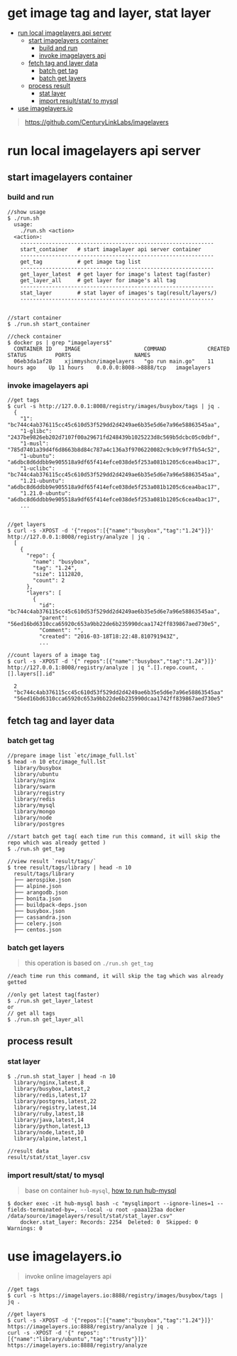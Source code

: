 get image tag and layer, stat layer
===========================


<!-- TOC depthFrom:1 depthTo:6 withLinks:1 updateOnSave:1 orderedList:0 -->

- [run local imagelayers api server](#run-local-imagelayers-api-server)
	- [start imagelayers container](#start-imagelayers-container)
		- [build and run](#build-and-run)
		- [invoke imagelayers api](#invoke-imagelayers-api)
	- [fetch tag and layer data](#fetch-tag-and-layer-data)
		- [batch get tag](#batch-get-tag)
		- [batch get layers](#batch-get-layers)
	- [process result](#process-result)
		- [stat layer](#stat-layer)
		- [import result/stat/ to mysql](#import-resultstat-to-mysql)
- [use imagelayers.io](#use-imagelayersio)

<!-- /TOC -->

> https://github.com/CenturyLinkLabs/imagelayers


# run local imagelayers api server

## start imagelayers container

### build and run
```
//show usage
$ ./run.sh
  usage:
    ./run.sh <action>
  <action>:
    -------------------------------------------------------------
    start_container   # start imagelayer api server container
    -------------------------------------------------------------
    get_tag           # get image tag list
    -------------------------------------------------------------
    get_layer_latest  # get layer for image's latest tag(faster)
    get_layer_all     # get layer for image's all tag
    -------------------------------------------------------------
    stat_layer        # stat layer of images's tag(result/layers/)
    -------------------------------------------------------------


//start container
$ ./run.sh start_container

//check container
$ docker ps | grep "imagelayers$"
  CONTAINER ID    IMAGE                    COMMAND             CREATED         STATUS         PORTS                    NAMES
  06eb3da1af28    xjimmyshcn/imagelayers   "go run main.go"    11 hours ago    Up 11 hours    0.0.0.0:8008->8888/tcp   imagelayers
```

### invoke imagelayers api
```
//get tags
$ curl -s http://127.0.0.1:8008/registry/images/busybox/tags | jq .
  {
    "1": "bc744c4ab376115cc45c610d53f529dd2d4249ae6b35e5d6e7a96e58863545aa",
    "1-glibc": "2437be9826eb202d7107f00a29671fd248439b1025223d8c569b5dcbc05c0dbf",
    "1-musl": "785d7401a39d4f6d8663b8d84c787a4c136a3f9706220082c9cb9c9f7fb54c52",
    "1-ubuntu": "a6dbc8d6ddbb9e905518a9df65f414efce038de5f253a081b1205c6cea4bac17",
    "1-uclibc": "bc744c4ab376115cc45c610d53f529dd2d4249ae6b35e5d6e7a96e58863545aa",
    "1.21-ubuntu": "a6dbc8d6ddbb9e905518a9df65f414efce038de5f253a081b1205c6cea4bac17",
    "1.21.0-ubuntu": "a6dbc8d6ddbb9e905518a9df65f414efce038de5f253a081b1205c6cea4bac17",
    ...


//get layers
$ curl -s -XPOST -d '{"repos":[{"name":"busybox","tag":"1.24"}]}' http://127.0.0.1:8008/registry/analyze | jq .
  [
    {
      "repo": {
        "name": "busybox",
        "tag": "1.24",
        "size": 1112820,
        "count": 2
      },
      "layers": [
        {
          "id": "bc744c4ab376115cc45c610d53f529dd2d4249ae6b35e5d6e7a96e58863545aa",
          "parent": "56ed16bd6310cca65920c653a9bb22de6b235990dcaa1742ff839867aed730e5",
          "Comment": "",
          "created": "2016-03-18T18:22:48.810791943Z",
          ...

//count layers of a image tag
$ curl -s -XPOST -d '{" repos":[{"name":"busybox","tag":"1.24"}]}' http://127.0.0.1:8008/registry/analyze | jq ".[].repo.count, .[].layers[].id"

  2
  "bc744c4ab376115cc45c610d53f529dd2d4249ae6b35e5d6e7a96e58863545aa"
  "56ed16bd6310cca65920c653a9bb22de6b235990dcaa1742ff839867aed730e5"
```
## fetch tag and layer data

### batch get tag
```
//prepare image list `etc/image_full.lst`
$ head -n 10 etc/image_full.lst
  library/busybox
  library/ubuntu
  library/nginx
  library/swarm
  library/registry
  library/redis
  library/mysql
  library/mongo
  library/node
  library/postgres

//start batch get tag( each time run this command, it will skip the repo which was already getted )
$ ./run.sh get_tag

//view result `result/tags/`
$ tree result/tags/library | head -n 10
  result/tags/library
  ├── aerospike.json
  ├── alpine.json
  ├── arangodb.json
  ├── bonita.json
  ├── buildpack-deps.json
  ├── busybox.json
  ├── cassandra.json
  ├── celery.json
  ├── centos.json

```

### batch get layers

> this operation is based on `./run.sh get_tag`

```
//each time run this command, it will skip the tag which was already getted

//only get latest tag(faster)
$ ./run.sh get_layer_latest
or
// get all tags
$ ./run.sh get_layer_all
```

## process result

### stat layer
```
$ ./run.sh stat_layer | head -n 10
  library/nginx,latest,8
  library/busybox,latest,2
  library/redis,latest,17
  library/postgres,latest,22
  library/registry,latest,14
  library/ruby,latest,18
  library/java,latest,14
  library/python,latest,13
  library/node,latest,10
  library/alpine,latest,1

//result data
result/stat/stat_layer.csv
```

### import result/stat/ to mysql

> base on container `hub-mysql`, [how to run hub-mysql](doc/process_data.md#start-container-hub-mysql-and-hub-phpmyadmin)

```
$ docker exec -it hub-mysql bash -c "mysqlimport --ignore-lines=1 --fields-terminated-by=, --local -u root -paaa123aa docker /data/source/imagelayers/result/stat/stat_layer.csv"
    docker.stat_layer: Records: 2254  Deleted: 0  Skipped: 0  Warnings: 0
```

# use imagelayers.io

> invoke online imagelayers api

```
//get tags
$ curl -s https://imagelayers.io:8888/registry/images/busybox/tags | jq .

//get layers
$ curl -s -XPOST -d '{"repos":[{"name":"busybox","tag":"1.24"}]}' https://imagelayers.io:8888/registry/analyze | jq .
curl -s -XPOST -d '{" repos":[{"name":"library/ubuntu","tag":"trusty"}]}' https://imagelayers.io:8888/registry/analyze  
```
